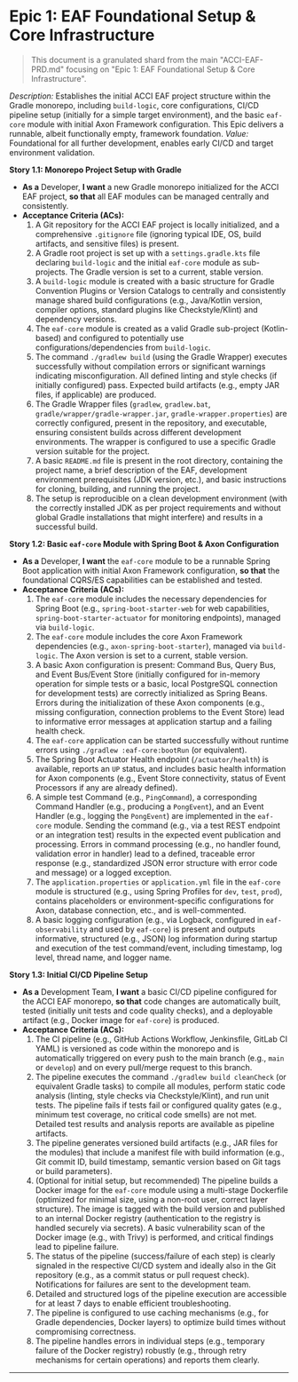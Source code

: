 # Epic 1: EAF Foundational Setup & Core Infrastructure
>
> This document is a granulated shard from the main "ACCI-EAF-PRD.md" focusing on "Epic 1: EAF Foundational Setup & Core Infrastructure".

*Description:* Establishes the initial ACCI EAF project structure within the Gradle monorepo, including `build-logic`, core configurations, CI/CD pipeline setup (initially for a simple target environment), and the basic `eaf-core` module with initial Axon Framework configuration. This Epic delivers a runnable, albeit functionally empty, framework foundation.
*Value:* Foundational for all further development, enables early CI/CD and target environment validation.

**Story 1.1: Monorepo Project Setup with Gradle**

* **As a** Developer, **I want** a new Gradle monorepo initialized for the ACCI EAF project, **so that** all EAF modules can be managed centrally and consistently.
* **Acceptance Criteria (ACs):**
    1. A Git repository for the ACCI EAF project is locally initialized, and a comprehensive `.gitignore` file (ignoring typical IDE, OS, build artifacts, and sensitive files) is present.
    2. A Gradle root project is set up with a `settings.gradle.kts` file declaring `build-logic` and the initial `eaf-core` module as sub-projects. The Gradle version is set to a current, stable version.
    3. A `build-logic` module is created with a basic structure for Gradle Convention Plugins or Version Catalogs to centrally and consistently manage shared build configurations (e.g., Java/Kotlin version, compiler options, standard plugins like Checkstyle/Klint) and dependency versions.
    4. The `eaf-core` module is created as a valid Gradle sub-project (Kotlin-based) and configured to potentially use configurations/dependencies from `build-logic`.
    5. The command `./gradlew build` (using the Gradle Wrapper) executes successfully without compilation errors or significant warnings indicating misconfiguration. All defined linting and style checks (if initially configured) pass. Expected build artifacts (e.g., empty JAR files, if applicable) are produced.
    6. The Gradle Wrapper files (`gradlew`, `gradlew.bat`, `gradle/wrapper/gradle-wrapper.jar`, `gradle-wrapper.properties`) are correctly configured, present in the repository, and executable, ensuring consistent builds across different development environments. The wrapper is configured to use a specific Gradle version suitable for the project.
    7. A basic `README.md` file is present in the root directory, containing the project name, a brief description of the EAF, development environment prerequisites (JDK version, etc.), and basic instructions for cloning, building, and running the project.
    8. The setup is reproducible on a clean development environment (with the correctly installed JDK as per project requirements and without global Gradle installations that might interfere) and results in a successful build.

**Story 1.2: Basic `eaf-core` Module with Spring Boot & Axon Configuration**

* **As a** Developer, **I want** the `eaf-core` module to be a runnable Spring Boot application with initial Axon Framework configuration, **so that** the foundational CQRS/ES capabilities can be established and tested.
* **Acceptance Criteria (ACs):**
    1. The `eaf-core` module includes the necessary dependencies for Spring Boot (e.g., `spring-boot-starter-web` for web capabilities, `spring-boot-starter-actuator` for monitoring endpoints), managed via `build-logic`.
    2. The `eaf-core` module includes the core Axon Framework dependencies (e.g., `axon-spring-boot-starter`), managed via `build-logic`. The Axon version is set to a current, stable version.
    3. A basic Axon configuration is present: Command Bus, Query Bus, and Event Bus/Event Store (initially configured for in-memory operation for simple tests or a basic, local PostgreSQL connection for development tests) are correctly initialized as Spring Beans. Errors during the initialization of these Axon components (e.g., missing configuration, connection problems to the Event Store) lead to informative error messages at application startup and a failing health check.
    4. The `eaf-core` application can be started successfully without runtime errors using `./gradlew :eaf-core:bootRun` (or equivalent).
    5. The Spring Boot Actuator Health endpoint (`/actuator/health`) is available, reports an `UP` status, and includes basic health information for Axon components (e.g., Event Store connectivity, status of Event Processors if any are already defined).
    6. A simple test Command (e.g., `PingCommand`), a corresponding Command Handler (e.g., producing a `PongEvent`), and an Event Handler (e.g., logging the `PongEvent`) are implemented in the `eaf-core` module. Sending the command (e.g., via a test REST endpoint or an integration test) results in the expected event publication and processing. Errors in command processing (e.g., no handler found, validation error in handler) lead to a defined, traceable error response (e.g., standardized JSON error structure with error code and message) or a logged exception.
    7. The `application.properties` or `application.yml` file in the `eaf-core` module is structured (e.g., using Spring Profiles for `dev`, `test`, `prod`), contains placeholders or environment-specific configurations for Axon, database connection, etc., and is well-commented.
    8. A basic logging configuration (e.g., via Logback, configured in `eaf-observability` and used by `eaf-core`) is present and outputs informative, structured (e.g., JSON) log information during startup and execution of the test command/event, including timestamp, log level, thread name, and logger name.

**Story 1.3: Initial CI/CD Pipeline Setup**

* **As a** Development Team, **I want** a basic CI/CD pipeline configured for the ACCI EAF monorepo, **so that** code changes are automatically built, tested (initially unit tests and code quality checks), and a deployable artifact (e.g., Docker image for `eaf-core`) is produced.
* **Acceptance Criteria (ACs):**
    1. The CI pipeline (e.g., GitHub Actions Workflow, Jenkinsfile, GitLab CI YAML) is versioned as code within the monorepo and is automatically triggered on every push to the main branch (e.g., `main` or `develop`) and on every pull/merge request to this branch.
    2. The pipeline executes the command `./gradlew build cleanCheck` (or equivalent Gradle tasks) to compile all modules, perform static code analysis (linting, style checks via Checkstyle/Klint), and run unit tests. The pipeline fails if tests fail or configured quality gates (e.g., minimum test coverage, no critical code smells) are not met. Detailed test results and analysis reports are available as pipeline artifacts.
    3. The pipeline generates versioned build artifacts (e.g., JAR files for the modules) that include a manifest file with build information (e.g., Git commit ID, build timestamp, semantic version based on Git tags or build parameters).
    4. (Optional for initial setup, but recommended) The pipeline builds a Docker image for the `eaf-core` module using a multi-stage Dockerfile (optimized for minimal size, using a non-root user, correct layer structure). The image is tagged with the build version and published to an internal Docker registry (authentication to the registry is handled securely via secrets). A basic vulnerability scan of the Docker image (e.g., with Trivy) is performed, and critical findings lead to pipeline failure.
    5. The status of the pipeline (success/failure of each step) is clearly signaled in the respective CI/CD system and ideally also in the Git repository (e.g., as a commit status or pull request check). Notifications for failures are sent to the development team.
    6. Detailed and structured logs of the pipeline execution are accessible for at least 7 days to enable efficient troubleshooting.
    7. The pipeline is configured to use caching mechanisms (e.g., for Gradle dependencies, Docker layers) to optimize build times without compromising correctness.
    8. The pipeline handles errors in individual steps (e.g., temporary failure of the Docker registry) robustly (e.g., through retry mechanisms for certain operations) and reports them clearly.

---
